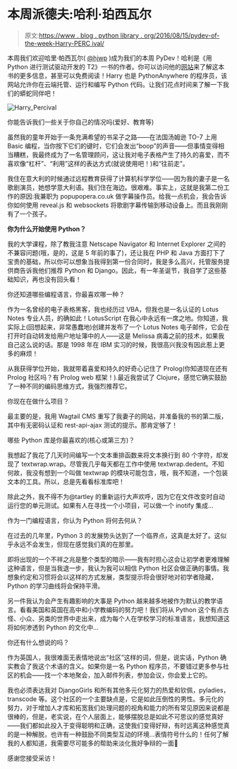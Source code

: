 # 本周派德夫:哈利·珀西瓦尔

> 原文:[https://www . blog . python library . org/2016/08/15/pydev-of-the-week-Harry-PERC ival/](https://www.blog.pythonlibrary.org/2016/08/15/pydev-of-the-week-harry-percival/)

本周我们欢迎哈里·帕西瓦尔( [@hjwp](https://twitter.com/hjwp) )成为我们的本周 PyDev！哈利是《用 Python 进行测试驱动开发的 T2》一书的作者。你可以访问他的[网站](http://www.obeythetestinggoat.com/)来了解这本书的更多信息，甚至可以免费阅读！Harry 也是 PythonAnywhere 的程序员，该网站允许你在云端托管、运行和编写 Python 代码。让我们花点时间来了解一下我们的蟒蛇同伴吧！

![Harry_Percival](../Images/dced280bac024dba669764f204d2e1e1.png)

你能告诉我们一些关于你自己的情况吗(爱好、教育等)

虽然我的童年开始于一条充满希望的书呆子之路——在法国汤姆逊 TO-7 上用 Basic 编程，当你按下它们的键时，它们会发出“boop”的声音——但事情变得相当糟糕，我最终成为了一名管理顾问，这让我对电子表格产生了持久的喜爱，而不喜欢像“杠杆”、“利用”这样的表达方式(就说使用吧！)和“往前走”。

我住在意大利的时候通过远程教育获得了计算机科学学位——因为我的妻子是一名歌剧演员，她想学意大利语。我们住在海边。很艰难。事实上，这就是我第二份工作的原因:我兼职为 popupopera.co.uk 做字幕操作员。给我一点机会，我会告诉你如何使用 reveal.js 和 websockets 将歌剧字幕传输到移动设备上。而且我刚刚有了一个孩子。

**你为什么开始使用 Python？**

我的大学课程，除了教我注意 Netscape Navigator 和 Internet Explorer 之间的不兼容问题(哦，是的，这是 5 年前的事了)，还让我在 PHP 和 Java 方面打下了宝贵的基础，所以你可以想象当我得到第一份合同时，我是多么高兴，托管服务提供商告诉我他们推荐 Python 和 Django。因此，有一年圣诞节，我自学了这些基础知识，再也没有回头看！

你还知道哪些编程语言，你最喜欢哪一种？

作为一名曾经的电子表格黑客，我也经历过 VBA，但我也是一名认证的 Lotus Notes 专业人员，的确如此！LotusScript 在我心中永远有一席之地。你知道，我实际上(回想起来，非常愚蠢地)创建并发布了一个 Lotus Notes 电子邮件，它会在打开时自动转发给用户地址簿中的人——这是 Melissa 病毒之前的技术，如果我自己这么说的话。那是 1998 年在 IBM 实习的时候，我很高兴我没有因此惹上更多的麻烦！

从我获得学位开始，我就带着喜爱和持久的好奇心记住了 Prolog(你知道现在还有 Prolog 社区吗？有 Prolog web 框架！).最近我尝试了 Clojure，感觉它确实鼓励了一种不同的编码思维方式，我强烈推荐它。

你现在在做什么项目？

最主要的是，我用 Wagtail CMS 重写了我妻子的网站，并准备我的书的第二版，其中有无密码认证和 rest-api-ajax 测试的提示。那肯定够了！

哪些 Python 库是你最喜欢的(核心或第三方)？

我想起了我花了几天时间编写一个文本重排函数来将文本换行到 80 个字符，却发现了 textwrap.wrap。尽管我几乎每天都在工作中使用 textwrap.dedent。不知何故，我没有想到一个叫做 textwrap 的模块可能包含，哦，我不知道，一个包装文本的工具。所以，总是先看看标准库吧！

除此之外，我不得不为@tartley 的重新运行大声欢呼，因为它在文件改变时自动运行您的单元测试。如果有人在寻找一个小项目，可以做一个 inotify 集成...

作为一门编程语言，你认为 Python 将何去何从？

在过去的几年里，Python 3 的发展势头达到了一个临界点，这真是太好了。这似乎永远不会发生，但现在感觉我们真的在那里。

即将出现的一个不祥之兆是整个类型的暗示——我有时担心这会让初学者更难理解这种语言，但是当我退一步，我认为我可以相信 Python 社区会做正确的事情。我想象约定和习惯将会以这样的方式发展，类型提示将会很好地对初学者隐藏，Python 的学习曲线将会保持平滑。

另一件我认为会产生有趣影响的大事是 Python 越来越多地被作为默认的教学语言。看看美国和英国在高中和小学教编码的努力吧！我们将从 Python 这个有点古怪、小众、另类的世界中走出来，成为每个人在学校学习的标准语言，我想知道这将如何渗透到 Python 的文化中...

你还有什么想说的吗？

作为英国人，我很难面无表情地说出“社区”这样的词，但是，说实话，Python 确实教会了我这个术语的含义。如果你是一名 Python 程序员，不要错过更多参与社区的机会——找一个本地聚会，加入邮件列表，参加会议，你会爱上它的。

我也必须表达我对 DjangoGirls 和所有其他多元化努力的热爱和钦佩，pyladies，transcode 等。这个社区的一个主要缺点是，它是如此压倒性的男性。多元化的努力，对于增加人才库和拓宽我们处理问题的视角和能力的所有常见原因来说都是很棒的，但是，老实说，在个人层面上，能够摆脱总是如此不可思议的感觉真好——我们都如此投入于变得聪明和正确，这使我们变得好辩，有时远离这种感觉真的是一种解脱，也许有一种鼓励不同类型互动的环境...表情符号什么的！任何了解我的人都知道，我需要尽可能多的帮助来淡化我好争辩的一面🙂

感谢您接受采访！